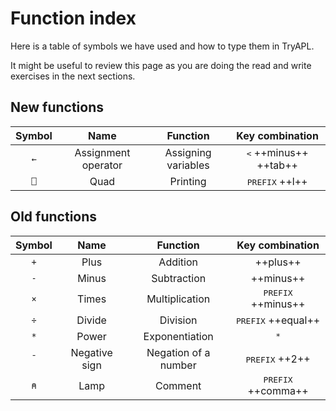 # Function index

Here is a table of symbols we have used and how to type them in TryAPL.

It might be useful to review this page as you are doing the read and write exercises in the next sections.

## New functions

| Symbol | Name | Function | Key combination |
|:--:|:--:|:--:|:--:|
| `←` | Assignment operator | Assigning variables | <kbd><</kbd> ++minus++ ++tab++ |
| `⎕` | Quad | Printing | <kbd>PREFIX</kbd> ++l++ |

## Old functions

| Symbol | Name | Function | Key combination |
|:--:|:--:|:--:|:--:|
| `+` | Plus | Addition | ++plus++ |
| `-` | Minus | Subtraction | ++minus++ |
| `×` | Times | Multiplication | <kbd>PREFIX</kbd> ++minus++ |
| `÷` | Divide | Division | <kbd>PREFIX</kbd> ++equal++ |
| `*` | Power | Exponentiation | <kbd>*</kbd> |
| `¯` | Negative sign | Negation of a number | <kbd>PREFIX</kbd> ++2++ |
| `⍝` | Lamp | Comment | <kbd>PREFIX</kbd> ++comma++ |



